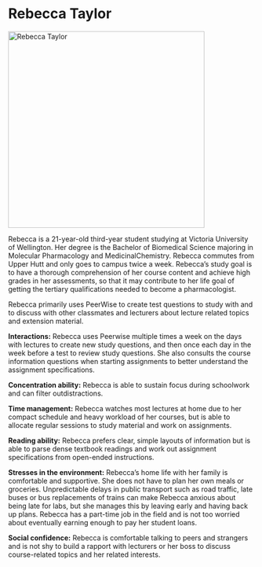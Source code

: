 # Rebecca Taylor

<img src="https://gitlab.ecs.vuw.ac.nz/course-work/swen303/2021/project1/t13/peerwise-project/-/raw/master/personas/persona-images/rebecca-small.png" alt="Rebecca Taylor" width="400" height="400">

Rebecca is a 21-year-old third-year student studying at Victoria University of Wellington. Her degree is the Bachelor of Biomedical Science majoring in Molecular Pharmacology and MedicinalChemistry. Rebecca commutes from Upper Hutt and only goes to campus twice a week. Rebecca’s study goal is to have a thorough comprehension of her course content and achieve high grades in her assessments, so that it may contribute to her life goal of getting the tertiary qualifications needed to become a pharmacologist.

Rebecca primarily uses PeerWise to create test questions to study with and to discuss with other classmates and lecturers about lecture related topics and extension material.

**Interactions:**
Rebecca uses Peerwise multiple times a week on the days with lectures to create new study questions, and then once each day in the week before a test to review study questions. She also consults the course information questions when starting assignments to better understand the assignment specifications.

**Concentration ability:**
Rebecca is able to sustain focus during schoolwork and can filter outdistractions.

**Time management:**
Rebecca watches most lectures at home due to her compact schedule and heavy workload of her courses, but is able to allocate regular sessions to study material and work on assignments.

**Reading ability:**
Rebecca prefers clear, simple layouts of information but is able to parse dense textbook readings and work out assignment specifications from open-ended
instructions.

**Stresses in the environment:**
Rebecca’s home life with her family is comfortable and supportive. She does not have to plan her own meals or groceries. Unpredictable delays in
public transport such as road traffic, late buses or bus replacements of trains can make Rebecca anxious about being late for labs, but she manages this by leaving early and having back up plans. Rebecca has a part-time job in the field and is not too worried about eventually earning enough to pay her student loans.

**Social confidence:**
Rebecca is comfortable talking to peers and strangers and is not shy to build a rapport with lecturers or her boss to discuss course-related topics and her related interests. 
